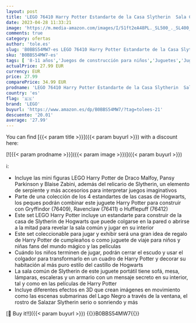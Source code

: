 ```yaml
---
layout: post
title: 'LEGO 76410 Harry Potter Estandarte de la Casa Slytherin  Sala Común del Castillo de Hogwarts o Cuadro de Pared  Juguete de Viaje  Mini Figura Draco Malfoy'
date: 2023-04-28 11:33:21
image: 'https://m.media-amazon.com/images/I/51ft2eA48PL._SL500_._SL400_.jpg'
comments: true
category: ofertas
author: 'tole.es'
slug: 'B0BBS54MW7-es LEGO 76410 Harry Potter Estandarte de la Casa Slytherin...'
sku: 'B0BBS54MW7-es'
tags: [ '8-11 años','Juegos de construcción para niños','Juguetes','Juguetes y juegos','Niñas 8-11 años','Niños 8-11 años','Self Service','Sets de construcción','Special Features Stores','lego','🇪🇸', ]
actualPrice: 27.99 EUR
currency: EUR
price: 27.99
comparePrice: 34.99 EUR
prodname: 'LEGO 76410 Harry Potter Estandarte de la Casa Slytherin  Sala Común del Castillo de Hogwarts o Cuadro de Pared  Juguete de Viaje  Mini Figura Draco Malfoy'
country: 'es'
flag: '🇪🇸'
brand: 'LEGO'
buyurl: 'https://www.amazon.es/dp/B0BBS54MW7/?tag=tolees-21'
descuento: '20.01'
average: '27.99'
---
```


You can find [{{< param title >}}]({{< param buyurl >}}) with a discount here:

[![{{< param prodname >}}]({{< param image >}})]({{< param buyurl >}})

ℹ️:

- Incluye las mini figuras LEGO Harry Potter de Draco Malfoy, Pansy Parkinson y Blaise Zabini, además del relicario de Slytherin, un elemento de serpiente y más accesorios para interpretar juegos imaginativos
- Parte de una colección de los 4 estandartes de las casas de Hogwarts, los peques podrán combinar este juguete Harry Potter para construir con Gryffindor (76409), Ravenclaw (76411) o Hufflepuff (76412)
- Este set LEGO Harry Potter incluye un estandarte para construir de la casa de Slytherin de Hogwarts que puede colgarse en la pared o abrirse a la mitad para revelar la sala común y jugar en su interior
- Este set coleccionable para jugar y exhibir será una gran idea de regalo de Harry Potter de cumpleaños o como juguete de viaje para niños y niñas fans del mundo mágico y las películas
- Cuándo los niños terminen de jugar, podrán cerrar el escudo y usar el colgador para transformarlo en un cuadro de Harry Potter y decorar su habitación al más puro estilo del castillo de Hogwarts
- La sala común de Slytherin de este juguete portátil tiene sofá, mesa, lámparas, escaleras y un armario con un mensaje secreto en su interior, tal y como en las películas de Harry Potter
- Incluye diferentes efectos en 3D que crean imágenes en movimiento como las escenas submarinas del Lago Negro a través de la ventana, el rostro de Salazar Slytherin serio o sonriendo y más

[🛒 Buy it!!]({{< param buyurl >}})
{{<world>}}B0BBS54MW7{{</world>}}
